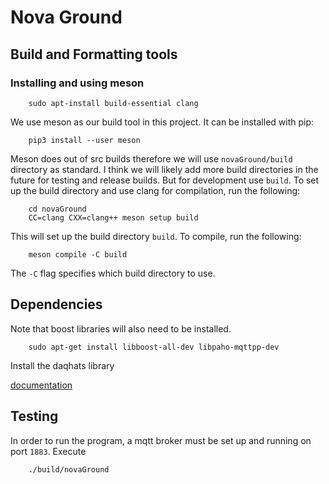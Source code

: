 # Nova Ground

## Build and Formatting tools
### Installing and using meson

```
    sudo apt-install build-essential clang
```

We use meson as our build tool in this project. It can be installed with pip:
```
    pip3 install --user meson
```
Meson does out of src builds therefore we will use `novaGround/build` directory as standard. I think we will likely add more build directories in the future for testing and release builds. But for development use `build`. To set up the build directory and use clang for compilation, run the following:
```
    cd novaGround
    CC=clang CXX=clang++ meson setup build
```
This will set up the build directory `build`. To compile, run the following:
```
    meson compile -C build
```
The `-C` flag specifies which build directory to use.

## Dependencies
Note that boost libraries will also need to be installed.

```
    sudo apt-get install libboost-all-dev libpaho-mqttpp-dev
```

Install the daqhats library

[documentation](https://mccdaq.github.io/daqhats/install.html#installation)

<!-- ### Using clang-tidy (note still trying to make this work)
There is a `.clang_tidy` file in the directory that will perform linting on our code. Meson will automatically run this if you have `clang-tidy` available on your system. On mac this can be done by first making sure `llvm` is installed:
```
    brew install llvm
```
You can determine the location of clang-tidy with
```
    brew list llvm | grep bin/clang-tidy
```
Then you can set up an alias in `~/.zshrc` or `~/.bashrc` depending on what shell you use. Make sure to change the directory if it's different to mine:
```
    # For zsh
    echo "alias clang-tidy=\"/usr/local/Cellar/llvm/17.0.6_1/bin/clang-tidy\"" >> ~/.zshrc

    # For bash
    echo "alias clang-tidy=\"/usr/local/Cellar/llvm/17.0.6_1/bin/clang-tidy\"" >> ~/.bashrc
``` -->
## Testing
In order to run the program, a mqtt broker must be set up and running on port `1883`. Execute
```
    ./build/novaGround
```